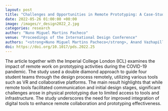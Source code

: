 ```yaml
---
layout: post
title: "Challenges and Opportunities in Remote Prototyping: A Case-Study during COVID-19"
date: 2022-05-26 01:00:00 +00:00
image: /images/r_design2022_2.jpg
categories: research
author: "Nuno Miguel Martins Pacheco"
venue: "Proceedings of the International Design Conference"
authors: "<strong>Nuno Miguel Martins Pacheco</strong>, Anand Vazhapilli Sureshbabu, Elena Dieckmann, Maria Apud Bell, Stephen Green, Peter Childs and Markus Zimmermann"
doi: https://doi.org/10.1017/pds.2022.25
---
```


The article together with the Imperial College London (ICL) examines the impact of remote work on prototyping activities during the COVID-19 pandemic. The study used a double diamond approach to guide four student teams through the design process remotely, utilizing various tools such as VR and collaborative platforms. The main result highlights that while remote tools facilitated communication and initial design stages, significant challenges arose in physical prototyping due to limited access to tools and infrastructure. The study underscores the need for improved integration of digital tools to enhance remote collaboration and prototyping effectiveness.